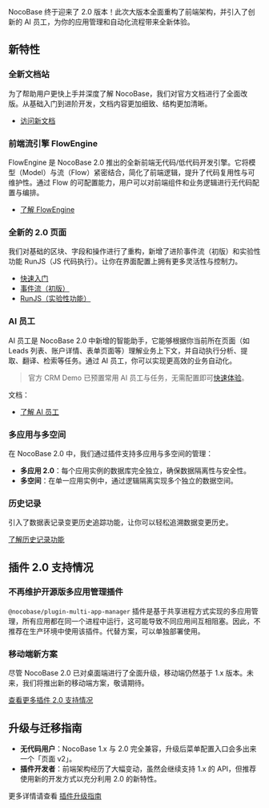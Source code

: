 NocoBase 终于迎来了 2.0 版本！此次大版本全面重构了前端架构，并引入了创新的 AI 员工，为你的应用管理和自动化流程带来全新体验。

## 新特性

### 全新文档站

为了帮助用户更快上手并深度了解 NocoBase，我们对官方文档进行了全面改版。从基础入门到进阶开发，文档内容更加细致、结构更加清晰。

- [访问新文档](https://develop.v2.docs.nocobase.com/cn/)

### 前端流引擎 FlowEngine

FlowEngine 是 NocoBase 2.0 推出的全新前端无代码/低代码开发引擎。它将模型（Model）与流（Flow）紧密结合，简化了前端逻辑，提升了代码复用性与可维护性。通过 Flow 的可配置能力，用户可以对前端组件和业务逻辑进行无代码配置与编排。

- [了解 FlowEngine](https://develop.v2.docs.nocobase.com/cn/flow-engine)

### 全新的 2.0 页面

我们对基础的区块、字段和操作进行了重构，新增了进阶事件流（初版）和实验性功能 RunJS（JS 代码执行）。让你在界面配置上拥有更多灵活性与控制力。

- [快速入门](https://develop.v2.docs.nocobase.com/cn/interface-builder/quickstart)
- [事件流（初版）](https://develop.v2.docs.nocobase.com/cn/interface-builder/quickstart)
- [RunJS（实验性功能）](https://develop.v2.docs.nocobase.com/cn/interface-builder/quickstart)

### AI 员工

AI 员工是 NocoBase 2.0 中新增的智能助手，它能够根据你当前所在页面（如 Leads 列表、账户详情、表单页面等）理解业务上下文，并自动执行分析、提取、翻译、检索等任务。通过 AI 员工，你可以实现更高效的业务自动化。

> 官方 CRM Demo 已预置常用 AI 员工与任务，无需配置即可[快速体验](https://demo.nocobase.com/new)。

文档：

- [了解 AI 员工](https://develop.v2.docs.nocobase.com/cn/ai-employees)

### 多应用与多空间

在 NocoBase 2.0 中，我们通过插件支持多应用与多空间的管理：

- **多应用 2.0**：每个应用实例的数据库完全独立，确保数据隔离性与安全性。
- **多空间**：在单一应用实例中，通过逻辑隔离实现多个独立的数据空间。

### 历史记录

引入了数据表记录变更历史追踪功能，让你可以轻松追溯数据变更历史。

[了解历史记录功能](#)

## 插件 2.0 支持情况

### 不再维护开源版多应用管理插件

`@nocobase/plugin-multi-app-manager` 插件是基于共享进程方式实现的多应用管理，所有应用都在同一个进程中运行，这可能导致不同应用间互相阻塞。因此，不推荐在生产环境中使用该插件。代替方案，可以单独部署使用。

### 移动端新方案

尽管 NocoBase 2.0 已对桌面端进行了全面升级，移动端仍然基于 1.x 版本。未来，我们将推出新的移动端方案，敬请期待。

[查看更多插件 2.0 支持情况](https://develop.v2.docs.nocobase.com/cn/plugins)

## 升级与迁移指南

- **无代码用户**：NocoBase 1.x 与 2.0 完全兼容，升级后菜单配置入口会多出来一个「页面 v2」。
- **插件开发者**：前端架构经历了大幅变动，虽然会继续支持 1.x 的 API，但推荐使用新的开发方式以充分利用 2.0 的新特性。

更多详情请查看 [插件升级指南](https://develop.v2.docs.nocobase.com/cn/plugin-development/server/upgrade-1-to-2)
